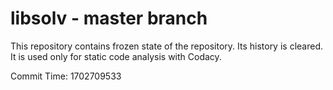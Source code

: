 # libsolv - master branch

This repository contains frozen state of the repository.
Its history is cleared. It is used only for static code
analysis with Codacy.

Commit Time: 1702709533